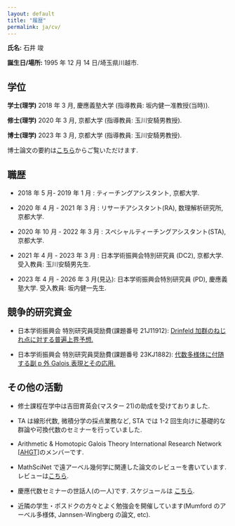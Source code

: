 ```yaml
---
layout: default
title: "履歴"
permalink: ja/cv/
---
```


**氏名:** 石井 竣

**誕生日/場所:** 1995 年 12 月 14 日/埼玉県川越市.

## 学位

**学士(理学)** 2018 年 3 月, 慶應義塾大学 (指導教員: 坂内健一准教授(当時)).

**修士(理学)** 2020 年 3 月, 京都大学 (指導教員: 玉川安騎男教授).

**博士(理学)** 2023 年 3 月, 京都大学 (指導教員: 玉川安騎男教授).

博士論文の要約は[こちら](https://repository.kulib.kyoto-u.ac.jp/dspace/handle/2433/283508)からご覧いただけます.

## 職歴

- 2018 年 5 月- 2019 年 1 月 : ティーチングアシスタント, 京都大学.

- 2020 年 4 月 - 2021 年 3 月 : リサーチアシスタント(RA), 数理解析研究所, 京都大学.

- 2020 年 10 月 - 2022 年 3 月 : スペシャルティーチングアシスタント(STA), 京都大学.

- 2021 年 4 月 - 2023 年 3 月 : 日本学術振興会特別研究員 (DC2), 京都大学. 受入教員: 玉川安騎男先生.

- 2023 年 4 月 - 2026 年 3 月(見込): 日本学術振興会特別研究員 (PD), 慶應義塾大学. 受入教員: 坂内健一先生.

## 競争的研究資金

- 日本学術振興会 特別研究員奨励費(課題番号 21J11912): [Drinfeld 加群のねじれ点に対する普遍上界予想.](https://kaken.nii.ac.jp/ja/grant/KAKENHI-PROJECT-21J11912/)

- 日本学術振興会 特別研究員奨励費(課題番号 23KJ1882): [代数多様体に付随する副 p 外 Galois 表現とその応用.](https://kaken.nii.ac.jp/grant/KAKENHI-PROJECT-23KJ1882/)

## その他の活動

- 修士課程在学中は吉田育英会(マスター 21)の助成を受けておりました.

- TA は線形代数, 微積分学の採点業務など, STA では 1-2 回生向けに基礎的な群論や可換代数のセミナーを行っていました.

- Arithmetic & Homotopic Galois Theory International Research Network [[AHGT]](https://ahgt.math.cnrs.fr)のメンバーです.

- MathSciNet で遠アーベル幾何学に関連した論文のレビューを書いています. レビューは[こちら](https://mathscinet.ams.org/mathscinet/author?authorId=1498106).

- 慶應代数セミナーの世話人(の一人)です. スケジュールは [こちら](https://www.math.keio.ac.jp/information/seminar/).

- 近隣の学生・ポスドクの方々とよく勉強会を開催しています(Mumford のアーベル多様体, Jannsen-Wingberg の論文, etc).
